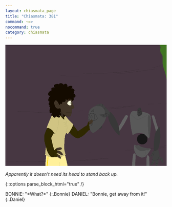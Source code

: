 ```yaml
---
layout: chiasmata_page
title: "Chiasmata: 381"
command: ~=>
nocommand: true
category: chiasmata
---
```


![381](/chiasmata/images/narrative/379.png)

*Apparently it doesn't need its head to stand back up.*

{::options parse_block_html="true" /}
<div class="dialogue">
BONNIE: "*What?*" 
{:.Bonnie}
DANIEL: "Bonnie, get away from it!" 
{:.Daniel}
</div>